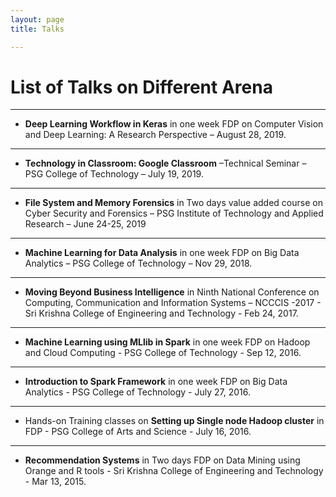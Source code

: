 ```yaml
---
layout: page
title: Talks

---
```

# List of Talks on Different Arena 
---

- **Deep Learning Workflow in Keras** in one week FDP on Computer Vision and Deep Learning: A Research Perspective – August 28, 2019.
---
- **Technology in Classroom: Google Classroom** –Technical Seminar – PSG College of Technology – July 19, 2019.
---
- **File System and Memory Forensics** in Two days value added course on Cyber Security and Forensics – PSG Institute of Technology and Applied Research – June 24-25, 2019
---
- **Machine Learning for Data Analysis** in one week FDP on Big Data Analytics – PSG College of Technology – Nov 29, 2018.
---
- **Moving Beyond Business Intelligence** in Ninth National Conference on Computing, Communication and Information Systems – NCCCIS -2017 - Sri Krishna College of Engineering and Technology - Feb 24, 2017.
---
- **Machine Learning using MLlib in Spark** in one week FDP on Hadoop and Cloud Computing - PSG College of Technology - Sep 12, 2016.
---
- **Introduction to Spark Framework** in one week FDP on Big Data Analytics - PSG College of Technology - July 27, 2016.
---
- Hands-on Training classes on **Setting up Single node Hadoop cluster** in FDP - PSG College of Arts and Science - July 16, 2016.
---
- **Recommendation Systems** in Two days FDP on Data Mining using Orange and R tools - Sri Krishna College of Engineering and Technology - Mar 13, 2015.

